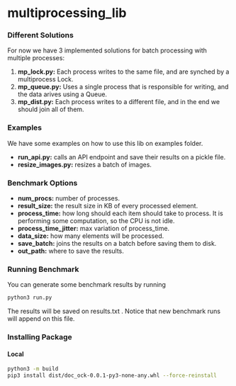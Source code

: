 # multiprocessing_lib

### Different Solutions

For now we have 3 implemented solutions for batch processing with multiple processes:
1. **mp_lock.py:** Each process writes to the same file, and are synched by a multiprocess Lock.
2. **mp_queue.py:** Uses a single process that is responsible for writing, and the data arives using a Queue.
3. **mp_dist.py:** Each process writes to a different file, and in the end we should join all of them.

### Examples

We have some examples on how to use this lib on examples folder.
- **run_api.py:** calls an API endpoint and save their results on a pickle file.
- **resize_images.py:** resizes a batch of images.

### Benchmark Options
- **num_procs:** number of processes.
- **result_size:** the result size in KB of every processed element.
- **process_time:** how long should each item should take to process. It is performing some computation, so the CPU is not idle.
- **process_time_jitter:** max variation of process_time.
- **data_size:** how many elements will be processed.
- **save_batch:** joins the results on a batch before saving them to disk.
- **out_path:** where to save the results.

### Running Benchmark

You can generate some benchmark results by running
```sh
python3 run.py
```
The results will be saved on results.txt . Notice that new benchmark runs will append on this file.

### Installing Package

#### Local

```sh
python3 -m build
pip3 install dist/doc_ock-0.0.1-py3-none-any.whl --force-reinstall
```
